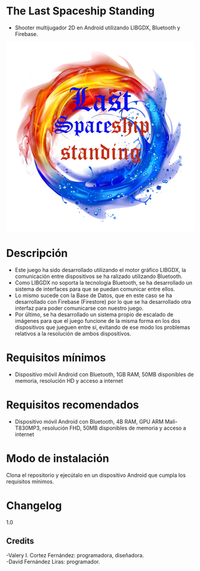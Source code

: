 # The Last Spaceship Standing
* Shooter multijugador 2D en Android utilizando LIBGDX, Bluetooth y Firebase.

![](https://github.com/valerycf27/TFG/blob/master/android/assets/Logo/logo.png)

# Descripción
* Este juego ha sido desarrollado utilizando el motor gráfico LIBGDX, la comunicación entre dispositivos se ha ralizado utilizando Bluetooth.<br>
* Como LIBGDX no soporta la tecnologia Bluetooth, se ha desarrollado un sistema de interfaces para que se puedan comunicar entre ellos.<br>
* Lo mismo sucede con la Base de Datos, que en este caso se ha desarrollado con Firebase (Firestore) por lo que se ha desarrollado otra interfaz para poder comunicarse con nuestro juego.<br>
* Por último, se ha desarrollado un sistema propio de escalado de imágenes para que el juego funcione de la misma forma en los dos dispositivos que jueguen entre sí, evitando de ese modo los problemas relativos a la resolución de ambos dispositivos.

# Requisitos mínimos
* Dispositivo móvil Android con Bluetooth, 1GB RAM, 50MB disponibles de memoria, resolución HD y acceso a internet

# Requisitos recomendados
* Dispositivo móvil Android con Bluetooth, 4B RAM, GPU ARM Mali-T830MP3, resolución FHD, 50MB disponibles de memoria y acceso a internet

# Modo de instalación
Clona el repositorio y ejecútalo en un dispositivo Android que cumpla los requisitos mínimos.

# Changelog
1.0

## Credits
-Valery I. Cortez Fernández: programadora, diseñadora.<br>
-David Fernández Liras: programador.
